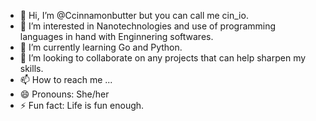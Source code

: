 - 👋 Hi, I’m @Ccinnamonbutter but you can call me cin_io.
- 👀 I’m interested in Nanotechnologies and use of programming languages in hand with Enginnering softwares.
- 🌱 I’m currently learning Go and Python.
- 💞️ I’m looking to collaborate on any projects that can help sharpen my skills.
- 📫 How to reach me ...
- 😄 Pronouns: She/her
- ⚡ Fun fact: Life is fun enough.

<!---
Ccinnamonbutter/Ccinnamonbutter is a ✨ special ✨ repository because its `README.md` (this file) appears on your GitHub profile.
You can click the Preview link to take a look at your changes.
--->
